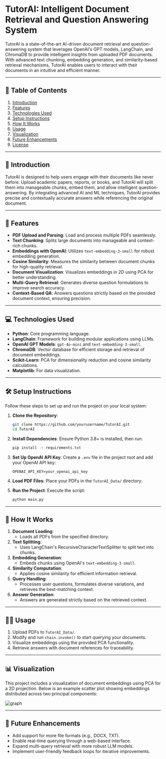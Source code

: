 
# TutorAI: Intelligent Document Retrieval and Question Answering System

TutorAI is a state-of-the-art AI-driven document retrieval and question-answering system that leverages OpenAI's GPT models, LangChain, and ChromaDB to provide intelligent insights from uploaded PDF documents. With advanced text chunking, embedding generation, and similarity-based retrieval mechanisms, TutorAI enables users to interact with their documents in an intuitive and efficient manner.

---

## 📜 **Table of Contents**

1. [Introduction](#introduction)
2. [Features](#features)
3. [Technologies Used](#technologies-used)
4. [Setup Instructions](#setup-instructions)
5. [How It Works](#how-it-works)
6. [Usage](#usage)
7. [Visualization](#visualization)
8. [Future Enhancements](#future-enhancements)
9. [License](#license)

---

## 🌟 **Introduction**

TutorAI is designed to help users engage with their documents like never before. Upload academic papers, reports, or books, and TutorAI will split them into manageable chunks, embed them, and allow intelligent question-answering. By integrating advanced AI and ML techniques, TutorAI provides precise and contextually accurate answers while referencing the original document.

---

## 🚀 **Features**

- **PDF Upload and Parsing**: Load and process multiple PDFs seamlessly.
- **Text Chunking**: Splits large documents into manageable and context-rich chunks.
- **Embeddings with OpenAI**: Utilizes `text-embedding-3-small` for robust embedding generation.
- **Cosine Similarity**: Measures the similarity between document chunks for high-quality retrieval.
- **Document Visualization**: Visualizes embeddings in 2D using PCA for better understanding.
- **Multi-Query Retrieval**: Generates diverse question formulations to improve search accuracy.
- **Context-Based QA**: Answers questions strictly based on the provided document context, ensuring precision.

---

## 💻 **Technologies Used**

- **Python**: Core programming language.
- **LangChain**: Framework for building modular applications using LLMs.
- **OpenAI GPT Models**: `gpt-4o-mini` and `text-embedding-3-small`.
- **ChromaDB**: Vector database for efficient storage and retrieval of document embeddings.
- **Scikit-Learn**: PCA for dimensionality reduction and cosine similarity calculations.
- **Matplotlib**: For data visualization.

---

## 🛠 **Setup Instructions**

Follow these steps to set up and run the project on your local system:

1. **Clone the Repository**:
   ```bash
   git clone https://github.com/yourusername/TutorAI.git
   cd TutorAI
   ```

2. **Install Dependencies**:
   Ensure Python 3.8+ is installed, then run:
   ```bash
   pip install -r requirements.txt
   ```

3. **Set Up OpenAI API Key**:
   Create a `.env` file in the project root and add your OpenAI API key:
   ```
   OPENAI_API_KEY=your_openai_api_key
   ```

4. **Load PDF Files**:
   Place your PDFs in the `TutorAI_Data/` directory.

5. **Run the Project**:
   Execute the script:
   ```bash
   python main.py
   ```

---

## 🔎 **How It Works**

1. **Document Loading**:
   - Loads all PDFs from the specified directory.
2. **Text Splitting**:
   - Uses LangChain's RecursiveCharacterTextSplitter to split text into chunks.
3. **Embedding Generation**:
   - Embeds chunks using OpenAI's `text-embedding-3-small`.
4. **Similarity Computation**:
   - Applies cosine similarity for efficient information retrieval.
5. **Query Handling**:
   - Processes user questions, formulates diverse variations, and retrieves the best-matching context.
6. **Answer Generation**:
   - Answers are generated strictly based on the retrieved context.

---

## 🧑‍💻 **Usage**

1. Upload PDFs to `TutorAI_Data/`.
2. Modify and run `chain.invoke()` to start querying your documents.
3. Visualize embeddings using the provided PCA functionality.
4. Retrieve answers with document references for traceability.

---

## 📊 **Visualization**

This project includes a visualization of document embeddings using PCA for a 2D projection. Below is an example scatter plot showing embeddings distributed across two principal components:


![graph](https://github.com/user-attachments/assets/dcb9ab55-b7f5-44e6-976f-a8532c796cd5)

---

## 🌟 **Future Enhancements**

- Add support for more file formats (e.g., DOCX, TXT).
- Enable real-time querying through a web-based interface.
- Expand multi-query retrieval with more robust LLM models.
- Implement user-friendly feedback loops for iterative improvements.

